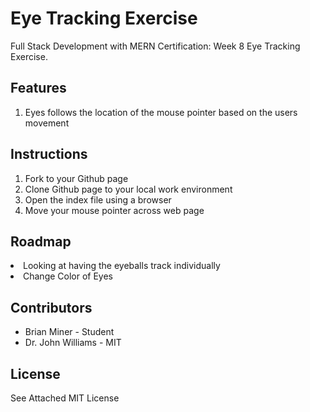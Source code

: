# Eye Tracking Exercise
<p>Full Stack Development with MERN Certification: Week 8 Eye Tracking Exercise.</p>
<h2>Features</h2>
<ol>
<li>Eyes follows the location of the mouse pointer based on the users movement</li>
</ol>
<h2>Instructions</h2>
<ol>
<li>Fork to your Github page</li>
<li>Clone Github page to your local work environment</li>
<li>Open the index file using a browser</li>
<li>Move your mouse pointer across web page</li>
</ol>
<h2>Roadmap</h2>
<li>Looking at having the eyeballs track individually</li>
<li>Change Color of Eyes</li>
<h2>Contributors</h2>
<ul>
  <li>Brian Miner - Student</li>
  <li>Dr. John Williams - MIT</li>
 </ul>
<h2>License</h2>
  <p>See Attached MIT License</p>
